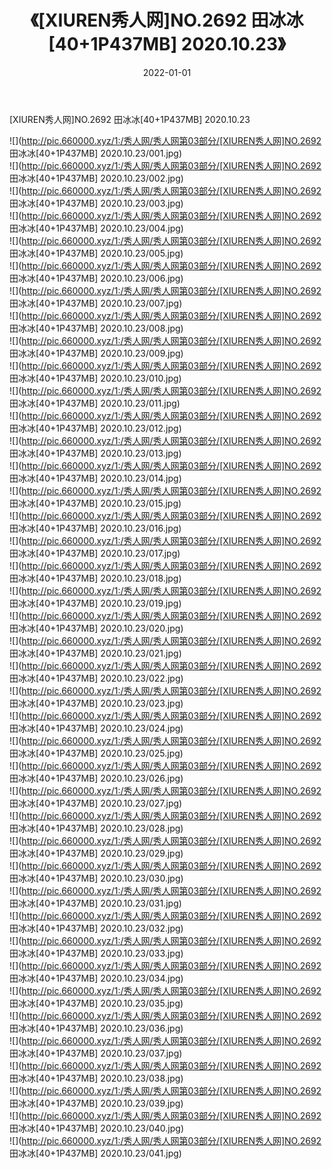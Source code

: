 ﻿---
layout: post
title:  《[XIUREN秀人网]NO.2692 田冰冰[40+1P437MB] 2020.10.23》
date:   2022-01-01
img: http://pic.660000.xyz/1:/秀人网/秀人网第03部分/[XIUREN秀人网]NO.2692 田冰冰[40+1P437MB] 2020.10.23/000.jpg
categories: [美女, 清纯, 唯美]
---

[XIUREN秀人网]NO.2692 田冰冰[40+1P437MB] 2020.10.23

 ![](http://pic.660000.xyz/1:/秀人网/秀人网第03部分/[XIUREN秀人网]NO.2692 田冰冰[40+1P437MB] 2020.10.23/001.jpg) <br>![](http://pic.660000.xyz/1:/秀人网/秀人网第03部分/[XIUREN秀人网]NO.2692 田冰冰[40+1P437MB] 2020.10.23/002.jpg) <br>![](http://pic.660000.xyz/1:/秀人网/秀人网第03部分/[XIUREN秀人网]NO.2692 田冰冰[40+1P437MB] 2020.10.23/003.jpg) <br>![](http://pic.660000.xyz/1:/秀人网/秀人网第03部分/[XIUREN秀人网]NO.2692 田冰冰[40+1P437MB] 2020.10.23/004.jpg) <br>![](http://pic.660000.xyz/1:/秀人网/秀人网第03部分/[XIUREN秀人网]NO.2692 田冰冰[40+1P437MB] 2020.10.23/005.jpg) <br>![](http://pic.660000.xyz/1:/秀人网/秀人网第03部分/[XIUREN秀人网]NO.2692 田冰冰[40+1P437MB] 2020.10.23/006.jpg) <br>![](http://pic.660000.xyz/1:/秀人网/秀人网第03部分/[XIUREN秀人网]NO.2692 田冰冰[40+1P437MB] 2020.10.23/007.jpg) <br>![](http://pic.660000.xyz/1:/秀人网/秀人网第03部分/[XIUREN秀人网]NO.2692 田冰冰[40+1P437MB] 2020.10.23/008.jpg) <br>![](http://pic.660000.xyz/1:/秀人网/秀人网第03部分/[XIUREN秀人网]NO.2692 田冰冰[40+1P437MB] 2020.10.23/009.jpg) <br>![](http://pic.660000.xyz/1:/秀人网/秀人网第03部分/[XIUREN秀人网]NO.2692 田冰冰[40+1P437MB] 2020.10.23/010.jpg) <br>![](http://pic.660000.xyz/1:/秀人网/秀人网第03部分/[XIUREN秀人网]NO.2692 田冰冰[40+1P437MB] 2020.10.23/011.jpg) <br>![](http://pic.660000.xyz/1:/秀人网/秀人网第03部分/[XIUREN秀人网]NO.2692 田冰冰[40+1P437MB] 2020.10.23/012.jpg) <br>![](http://pic.660000.xyz/1:/秀人网/秀人网第03部分/[XIUREN秀人网]NO.2692 田冰冰[40+1P437MB] 2020.10.23/013.jpg) <br>![](http://pic.660000.xyz/1:/秀人网/秀人网第03部分/[XIUREN秀人网]NO.2692 田冰冰[40+1P437MB] 2020.10.23/014.jpg) <br>![](http://pic.660000.xyz/1:/秀人网/秀人网第03部分/[XIUREN秀人网]NO.2692 田冰冰[40+1P437MB] 2020.10.23/015.jpg) <br>![](http://pic.660000.xyz/1:/秀人网/秀人网第03部分/[XIUREN秀人网]NO.2692 田冰冰[40+1P437MB] 2020.10.23/016.jpg) <br>![](http://pic.660000.xyz/1:/秀人网/秀人网第03部分/[XIUREN秀人网]NO.2692 田冰冰[40+1P437MB] 2020.10.23/017.jpg) <br>![](http://pic.660000.xyz/1:/秀人网/秀人网第03部分/[XIUREN秀人网]NO.2692 田冰冰[40+1P437MB] 2020.10.23/018.jpg) <br>![](http://pic.660000.xyz/1:/秀人网/秀人网第03部分/[XIUREN秀人网]NO.2692 田冰冰[40+1P437MB] 2020.10.23/019.jpg) <br>![](http://pic.660000.xyz/1:/秀人网/秀人网第03部分/[XIUREN秀人网]NO.2692 田冰冰[40+1P437MB] 2020.10.23/020.jpg) <br>![](http://pic.660000.xyz/1:/秀人网/秀人网第03部分/[XIUREN秀人网]NO.2692 田冰冰[40+1P437MB] 2020.10.23/021.jpg) <br>![](http://pic.660000.xyz/1:/秀人网/秀人网第03部分/[XIUREN秀人网]NO.2692 田冰冰[40+1P437MB] 2020.10.23/022.jpg) <br>![](http://pic.660000.xyz/1:/秀人网/秀人网第03部分/[XIUREN秀人网]NO.2692 田冰冰[40+1P437MB] 2020.10.23/023.jpg) <br>![](http://pic.660000.xyz/1:/秀人网/秀人网第03部分/[XIUREN秀人网]NO.2692 田冰冰[40+1P437MB] 2020.10.23/024.jpg) <br>![](http://pic.660000.xyz/1:/秀人网/秀人网第03部分/[XIUREN秀人网]NO.2692 田冰冰[40+1P437MB] 2020.10.23/025.jpg) <br>![](http://pic.660000.xyz/1:/秀人网/秀人网第03部分/[XIUREN秀人网]NO.2692 田冰冰[40+1P437MB] 2020.10.23/026.jpg) <br>![](http://pic.660000.xyz/1:/秀人网/秀人网第03部分/[XIUREN秀人网]NO.2692 田冰冰[40+1P437MB] 2020.10.23/027.jpg) <br>![](http://pic.660000.xyz/1:/秀人网/秀人网第03部分/[XIUREN秀人网]NO.2692 田冰冰[40+1P437MB] 2020.10.23/028.jpg) <br>![](http://pic.660000.xyz/1:/秀人网/秀人网第03部分/[XIUREN秀人网]NO.2692 田冰冰[40+1P437MB] 2020.10.23/029.jpg) <br>![](http://pic.660000.xyz/1:/秀人网/秀人网第03部分/[XIUREN秀人网]NO.2692 田冰冰[40+1P437MB] 2020.10.23/030.jpg) <br>![](http://pic.660000.xyz/1:/秀人网/秀人网第03部分/[XIUREN秀人网]NO.2692 田冰冰[40+1P437MB] 2020.10.23/031.jpg) <br>![](http://pic.660000.xyz/1:/秀人网/秀人网第03部分/[XIUREN秀人网]NO.2692 田冰冰[40+1P437MB] 2020.10.23/032.jpg) <br>![](http://pic.660000.xyz/1:/秀人网/秀人网第03部分/[XIUREN秀人网]NO.2692 田冰冰[40+1P437MB] 2020.10.23/033.jpg) <br>![](http://pic.660000.xyz/1:/秀人网/秀人网第03部分/[XIUREN秀人网]NO.2692 田冰冰[40+1P437MB] 2020.10.23/034.jpg) <br>![](http://pic.660000.xyz/1:/秀人网/秀人网第03部分/[XIUREN秀人网]NO.2692 田冰冰[40+1P437MB] 2020.10.23/035.jpg) <br>![](http://pic.660000.xyz/1:/秀人网/秀人网第03部分/[XIUREN秀人网]NO.2692 田冰冰[40+1P437MB] 2020.10.23/036.jpg) <br>![](http://pic.660000.xyz/1:/秀人网/秀人网第03部分/[XIUREN秀人网]NO.2692 田冰冰[40+1P437MB] 2020.10.23/037.jpg) <br>![](http://pic.660000.xyz/1:/秀人网/秀人网第03部分/[XIUREN秀人网]NO.2692 田冰冰[40+1P437MB] 2020.10.23/038.jpg) <br>![](http://pic.660000.xyz/1:/秀人网/秀人网第03部分/[XIUREN秀人网]NO.2692 田冰冰[40+1P437MB] 2020.10.23/039.jpg) <br>![](http://pic.660000.xyz/1:/秀人网/秀人网第03部分/[XIUREN秀人网]NO.2692 田冰冰[40+1P437MB] 2020.10.23/040.jpg) <br>![](http://pic.660000.xyz/1:/秀人网/秀人网第03部分/[XIUREN秀人网]NO.2692 田冰冰[40+1P437MB] 2020.10.23/041.jpg) <br>